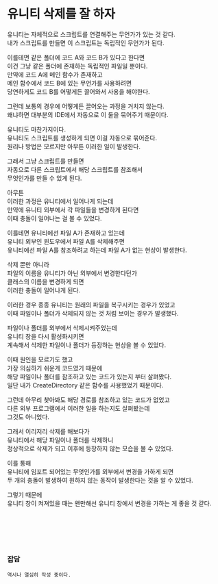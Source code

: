 # 유니티 삭제를 잘 하자

유니티는 자체적으로 스크립트를 연결해주는 무언가가 있는 것 같다.  
내가 스크립트를 만들면 이 스크립트는 독립적인 무언가가 된다.  

이를테면 같은 폴더에 코드 A와 코드 B가 있다고 한다면  
이건 그냥 같은 폴더에 존재하는 독립적인 파일일 뿐이다.  
만약에 코드 A에 메인 함수가 존재하고  
메인 함수에서 코드 B에 있는 무언가를 사용하려면  
당연하게도 코드 B를 어떻게든 끌어와서 사용을 해야한다.  

그런데 보통의 경우에 어떻게든 끌어오는 과정을 거치지 않는다.  
왜냐하면 대부분의 IDE에서 자동으로 이 둘을 묶어주기 때문이다.  

유니티도 마찬가지이다.  
유니티도 스크립트를 생성하게 되면 이걸 자동으로 묶어준다.  
원리나 방법은 모르지만 아무튼 이러한 일이 발생한다.  

그래서 그냥 스크립트를 만들면  
자동으로 다른 스크립트에서 해당 스크립트를 참조해서  
무엇인가를 만들 수 있게 된다.  

아무튼  
이러한 과정은 유니티에서 일어나게 되는데  
만약에 유니티 외부에서 각 파일들을 변경하게 된다면  
이때 충돌이 일어나는 걸 볼 수 있었다.  

이를테면 유니티에선 파일 A가 존재하고 있는데  
유니티 외부인 윈도우에서 파일 A를 삭제해주면  
유니티에선 파일 A를 참조하려고 하는데 파일 A가 없는 현상이 발생한다.  

삭제 뿐만 아니라  
파일의 이름을 유니티가 아닌 외부에서 변경한다던가  
클래스의 이름을 변경하게 되면  
이러한 충돌이 일어나게 된다.  

이러한 경우 종종 유니티는 원래의 파일을 복구시키는 경우가 있었고  
이때 파일이나 폴더가 삭제되지 않는 것 처럼 보이는 경우가 발생했다.  

파일이나 폴더를 외부에서 삭제시켜주었는데  
유니티 창을 다시 활성화시키면  
계속해서 삭제한 파일이나 폴더가 등장하는 현상을 볼 수 있었다.  

이때 원인을 모르기도 했고  
가장 의심하기 쉬운게 코드였기 때문에  
해당 파일이나 폴더를 참조하고 있는 코드가 있는지 부터 살펴봤다.  
일단 내가 CreateDirectory 같은 함수를 사용했었기 때문이다.  

그런데 아무리 찾아봐도 해당 경로를 참조하고 있는 코드가 없었고  
다른 외부 프로그램에서 이러한 일을 하는지도 살펴봤는데  
그것도 아니었다.  

그래서 이리저리 삭제를 해보다가  
유니티에서 해당 파일이나 폴더를 삭제하니  
정상적으로 삭제가 되고 이후에 등장하지 않는 모습을 볼 수 있었다.  

이를 통해  
유니티에 임포트 되어있는 무엇인가를
외부에서 변경을 가하게 되면  
두 개의 충돌이 발생하여 원하지 않는 동작이 발생한다는 것을 알 수 있었다.  

그렇기 때문에  
유니티 창이 켜져있을 때는 왠만해선 유니티 창에서 변경을 가하는 게 좋을 것 같다.  
</br>
</br>
</br>
</br>
</br>
### 잡담  

```
역시나 열심히 작성 중이다.
```